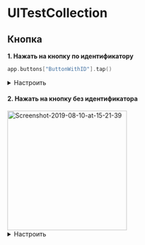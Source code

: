 # UITestCollection

<h2><b>Кнопка</b></h2>

<b>1. Нажать на кнопку по идентификатору</b>
```swift
app.buttons["ButtonWithID"].tap()
```

<details> 
  <summary>Настроить </summary>
   В Storyboard выбрать нужную кнопку > Identity inspector > Для Accessibility установить галочку "Enabled" > В поле Identifier указать название.<br><img src="https://i.ibb.co/n12ndhD/Screenshot-2019-08-10-at-14-14-50.png" alt="Screenshot-2019-08-10-at-14-14-50" border="0">
</details>

<h4>2. Нажать на кнопку без идентификатора</h4>
<a href="https://ibb.co/Rg199M4"><img src="https://i.ibb.co/rQgmmLf/Screenshot-2019-08-10-at-15-21-39.png" alt="Screenshot-2019-08-10-at-15-21-39" width="270"></a>
<details> 
  <summary>Настроить </summary>
Указать название кнопки, отображаемое на интерфейсе.<br><a href="https://ibb.co/5LMtgty"><img src="https://i.ibb.co/FzxNLNM/Screenshot-2019-08-10-at-14-38-10.png" alt="Screenshot-2019-08-10-at-14-38-10" width="150"></a>
</details>
